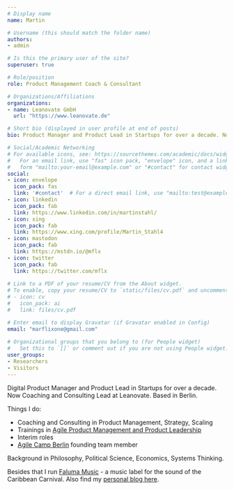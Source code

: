 ```yaml
---
# Display name
name: Martin

# Username (this should match the folder name)
authors:
- admin

# Is this the primary user of the site?
superuser: true

# Role/position
role: Product Management Coach & Consultant

# Organizations/Affiliations
organizations:
- name: Leanovate GmbH
  url: "https://www.leanovate.de"

# Short bio (displayed in user profile at end of posts)
bio: Product Manager and Product Lead in Startups for over a decade. Now Coaching, Training and Consulting for Digital Product Management.

# Social/Academic Networking
# For available icons, see: https://sourcethemes.com/academic/docs/widgets/#icons
#   For an email link, use "fas" icon pack, "envelope" icon, and a link in the
#   form "mailto:your-email@example.com" or "#contact" for contact widget.
social:
- icon: envelope
  icon_pack: fas
  link: '#contact'  # For a direct email link, use "mailto:test@example.org".
- icon: linkedin
  icon_pack: fab
  link: https://www.linkedin.com/in/martinstahl/
- icon: xing
  icon_pack: fab
  link: https://www.xing.com/profile/Martin_Stahl4
- icon: mastodon
  icon_pack: fab
  link: https://mstdn.io/@mflx
- icon: twitter
  icon_pack: fab
  link: https://twitter.com/mflx
  
# Link to a PDF of your resume/CV from the About widget.
# To enable, copy your resume/CV to `static/files/cv.pdf` and uncomment the lines below.  
# - icon: cv
#   icon_pack: ai
#   link: files/cv.pdf

# Enter email to display Gravatar (if Gravatar enabled in Config)
email: "marflixone@gmail.com"
  
# Organizational groups that you belong to (for People widget)
#   Set this to `[]` or comment out if you are not using People widget.  
user_groups:
- Researchers
- Visitors
---
```


Digital Product Manager and Product Lead in Startups for over a decade. Now Coaching and Consulting Lead at Leanovate. Based in Berlin.

Things I do:

* Coaching and Consulting in Product Management, Strategy, Scaling
* Trainings in [Agile Product Management and Product Leadership](https://www.leanovate.de/training/produkt/)
* Interim roles
* [Agile Camp Berlin](https://agile-camp-berlin.com/) founding team member

Background in Philosophy, Political Science, Economics, Systems Thinking.

Besides that I run [Faluma Music](https://www.faluma.com) - a music label for the sound of the Caribbean Carnival. Also find my [personal blog here](https://koffi.club).
